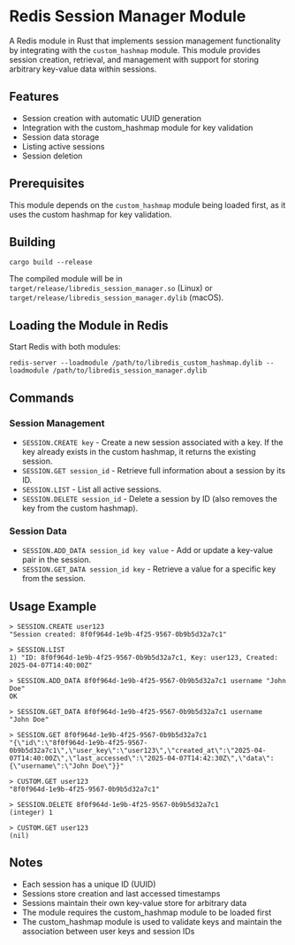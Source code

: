 # Redis Session Manager Module

A Redis module in Rust that implements session management functionality by integrating with the `custom_hashmap` module. This module provides session creation, retrieval, and management with support for storing arbitrary key-value data within sessions.

## Features

- Session creation with automatic UUID generation
- Integration with the custom_hashmap module for key validation
- Session data storage
- Listing active sessions
- Session deletion

## Prerequisites

This module depends on the `custom_hashmap` module being loaded first, as it uses the custom hashmap for key validation.

## Building

```
cargo build --release
```

The compiled module will be in `target/release/libredis_session_manager.so` (Linux) or `target/release/libredis_session_manager.dylib` (macOS).

## Loading the Module in Redis

Start Redis with both modules:

```
redis-server --loadmodule /path/to/libredis_custom_hashmap.dylib --loadmodule /path/to/libredis_session_manager.dylib
```

## Commands

### Session Management

- `SESSION.CREATE key` - Create a new session associated with a key. If the key already exists in the custom hashmap, it returns the existing session.
- `SESSION.GET session_id` - Retrieve full information about a session by its ID.
- `SESSION.LIST` - List all active sessions.
- `SESSION.DELETE session_id` - Delete a session by ID (also removes the key from the custom hashmap).

### Session Data

- `SESSION.ADD_DATA session_id key value` - Add or update a key-value pair in the session.
- `SESSION.GET_DATA session_id key` - Retrieve a value for a specific key from the session.

## Usage Example

```
> SESSION.CREATE user123
"Session created: 8f0f964d-1e9b-4f25-9567-0b9b5d32a7c1"

> SESSION.LIST
1) "ID: 8f0f964d-1e9b-4f25-9567-0b9b5d32a7c1, Key: user123, Created: 2025-04-07T14:40:00Z"

> SESSION.ADD_DATA 8f0f964d-1e9b-4f25-9567-0b9b5d32a7c1 username "John Doe"
OK

> SESSION.GET_DATA 8f0f964d-1e9b-4f25-9567-0b9b5d32a7c1 username
"John Doe"

> SESSION.GET 8f0f964d-1e9b-4f25-9567-0b9b5d32a7c1
"{\"id\":\"8f0f964d-1e9b-4f25-9567-0b9b5d32a7c1\",\"user_key\":\"user123\",\"created_at\":\"2025-04-07T14:40:00Z\",\"last_accessed\":\"2025-04-07T14:42:30Z\",\"data\":{\"username\":\"John Doe\"}}"

> CUSTOM.GET user123
"8f0f964d-1e9b-4f25-9567-0b9b5d32a7c1"

> SESSION.DELETE 8f0f964d-1e9b-4f25-9567-0b9b5d32a7c1
(integer) 1

> CUSTOM.GET user123
(nil)
```

## Notes

- Each session has a unique ID (UUID)
- Sessions store creation and last accessed timestamps
- Sessions maintain their own key-value store for arbitrary data
- The module requires the custom_hashmap module to be loaded first
- The custom_hashmap module is used to validate keys and maintain the association between user keys and session IDs 